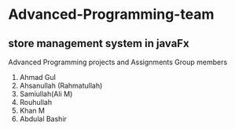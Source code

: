 # Advanced-Programming-team
## store management system in javaFx
Advanced Programming projects and Assignments
Group members
1. Ahmad Gul
2. Ahsanullah (Rahmatullah)
3. Samiullah(Ali M)
4. Rouhullah
5. Khan M
6. Abdulal Bashir
